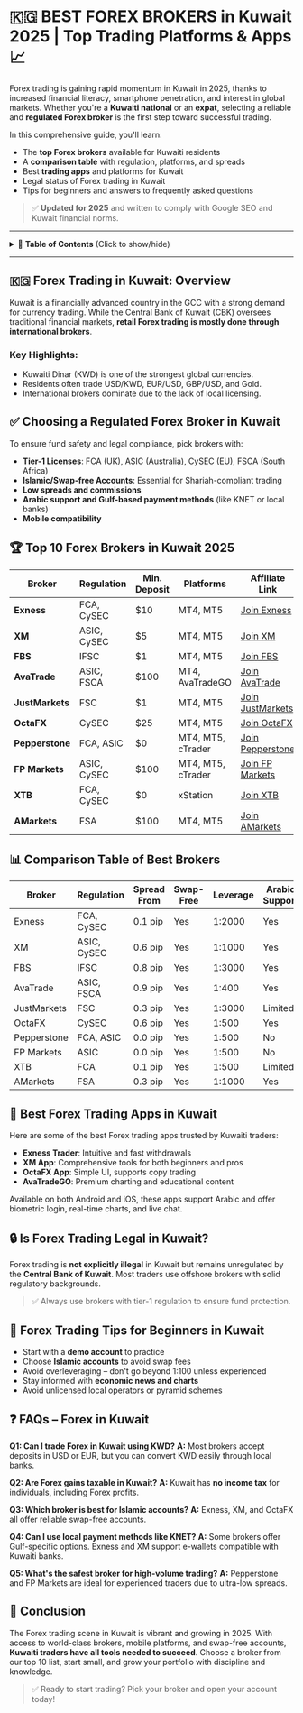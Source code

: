 # 🇰🇬 BEST FOREX BROKERS in Kuwait 2025 | Top Trading Platforms & Apps 📈

Forex trading is gaining rapid momentum in Kuwait in 2025, thanks to increased financial literacy, smartphone penetration, and interest in global markets. Whether you're a **Kuwaiti national** or an **expat**, selecting a reliable and **regulated Forex broker** is the first step toward successful trading.

In this comprehensive guide, you'll learn:

* The **top Forex brokers** available for Kuwaiti residents
* A **comparison table** with regulation, platforms, and spreads
* Best **trading apps** and platforms for Kuwait
* Legal status of Forex trading in Kuwait
* Tips for beginners and answers to frequently asked questions

> ✅ **Updated for 2025** and written to comply with Google SEO and Kuwait financial norms.

---

<details>
<summary>📁 <strong>Table of Contents</strong> (Click to show/hide)</summary>

* [🇰🇬 Forex Trading in Kuwait: Overview](#-forex-trading-in-kuwait-overview)
* [✅ Choosing a Regulated Forex Broker in Kuwait](#-choosing-a-regulated-forex-broker-in-kuwait)
* [🏆 Top 10 Forex Brokers in Kuwait 2025](#-top-10-forex-brokers-in-kuwait-2025)
* [📊 Comparison Table of Best Brokers](#-comparison-table-of-best-brokers)
* [📱 Best Forex Trading Apps in Kuwait](#-best-forex-trading-apps-in-kuwait)
* [🔒 Is Forex Trading Legal in Kuwait?](#-is-forex-trading-legal-in-kuwait)
* [🧠 Forex Trading Tips for Beginners in Kuwait](#-forex-trading-tips-for-beginners-in-kuwait)
* [❓ FAQs – Forex in Kuwait](#-faqs--forex-in-kuwait)
* [📌 Conclusion](#-conclusion)

</details>

---

## 🇰🇬 Forex Trading in Kuwait: Overview

Kuwait is a financially advanced country in the GCC with a strong demand for currency trading. While the Central Bank of Kuwait (CBK) oversees traditional financial markets, **retail Forex trading is mostly done through international brokers**.

### Key Highlights:

* Kuwaiti Dinar (KWD) is one of the strongest global currencies.
* Residents often trade USD/KWD, EUR/USD, GBP/USD, and Gold.
* International brokers dominate due to the lack of local licensing.

## ✅ Choosing a Regulated Forex Broker in Kuwait

To ensure fund safety and legal compliance, pick brokers with:

* **Tier-1 Licenses**: FCA (UK), ASIC (Australia), CySEC (EU), FSCA (South Africa)
* **Islamic/Swap-free Accounts**: Essential for Shariah-compliant trading
* **Low spreads and commissions**
* **Arabic support and Gulf-based payment methods** (like KNET or local banks)
* **Mobile compatibility**

## 🏆 Top 10 Forex Brokers in Kuwait 2025

| Broker          | Regulation  | Min. Deposit | Platforms         | Affiliate Link                                                                                              |
| --------------- | ----------- | ------------ | ----------------- | ----------------------------------------------------------------------------------------------------------- |
| **Exness**      | FCA, CySEC  | \$10         | MT4, MT5          | [Join Exness](https://one.exnesstrack.org/a/english23)                                                      |
| **XM**          | ASIC, CySEC | \$5          | MT4, MT5          | [Join XM](https://clicks.pipaffiliates.com/c?c=589901&l=en&p=0)                                             |
| **FBS**         | IFSC        | \$1          | MT4, MT5          | [Join FBS](https://fbs.partners?ibl=587836&ibp=21398815)                                                    |
| **AvaTrade**    | ASIC, FSCA  | \$100        | MT4, AvaTradeGO   | [Join AvaTrade](https://www.avatrade.com?versionId=10301&tag=194438)                                        |
| **JustMarkets** | FSC         | \$1          | MT4, MT5          | [Join JustMarkets](https://one.justmarkets.link/a/79iqw0j6nj)                                               |
| **OctaFX**      | CySEC       | \$25         | MT4, MT5          | [Join OctaFX](https://my.octafx.com/open-account/?refid=ib35647800)                                         |
| **Pepperstone** | FCA, ASIC   | \$0          | MT4, MT5, cTrader | [Join Pepperstone](https://trk.pepperstonepartners.com/aff_c?offer_id=367&aff_id=33954)                     |
| **FP Markets**  | ASIC, CySEC | \$100        | MT4, MT5, cTrader | [Join FP Markets](https://www.fpmarkets.com/?redir=stv&fpm-affiliate-utm-source=IB&fpm-affiliate-agt=56244) |
| **XTB**         | FCA, CySEC  | \$0          | xStation          | [Join XTB](https://link-pso.xtb.com/pso/zrUCY)                                                              |
| **AMarkets**    | FSA         | \$100        | MT4, MT5          | [Join AMarkets](https://amarketstrading.co/?g=WNRAN9)                                                       |

## 📊 Comparison Table of Best Brokers

| Broker      | Regulation  | Spread From | Swap-Free | Leverage | Arabic Support |
| ----------- | ----------- | ----------- | --------- | -------- | -------------- |
| Exness      | FCA, CySEC  | 0.1 pip     | Yes       | 1:2000   | Yes            |
| XM          | ASIC, CySEC | 0.6 pip     | Yes       | 1:1000   | Yes            |
| FBS         | IFSC        | 0.8 pip     | Yes       | 1:3000   | Yes            |
| AvaTrade    | ASIC, FSCA  | 0.9 pip     | Yes       | 1:400    | Yes            |
| JustMarkets | FSC         | 0.3 pip     | Yes       | 1:3000   | Limited        |
| OctaFX      | CySEC       | 0.6 pip     | Yes       | 1:500    | Yes            |
| Pepperstone | FCA, ASIC   | 0.0 pip     | Yes       | 1:500    | No             |
| FP Markets  | ASIC        | 0.0 pip     | Yes       | 1:500    | No             |
| XTB         | FCA         | 0.1 pip     | Yes       | 1:500    | Limited        |
| AMarkets    | FSA         | 0.3 pip     | Yes       | 1:1000   | Yes            |

## 📱 Best Forex Trading Apps in Kuwait

Here are some of the best Forex trading apps trusted by Kuwaiti traders:

* **Exness Trader**: Intuitive and fast withdrawals
* **XM App**: Comprehensive tools for both beginners and pros
* **OctaFX App**: Simple UI, supports copy trading
* **AvaTradeGO**: Premium charting and educational content

Available on both Android and iOS, these apps support Arabic and offer biometric login, real-time charts, and live chat.

## 🔒 Is Forex Trading Legal in Kuwait?

Forex trading is **not explicitly illegal** in Kuwait but remains unregulated by the **Central Bank of Kuwait**. Most traders use offshore brokers with solid regulatory backgrounds.

> ✅ Always use brokers with tier-1 regulation to ensure fund protection.

## 🧠 Forex Trading Tips for Beginners in Kuwait

* Start with a **demo account** to practice
* Choose **Islamic accounts** to avoid swap fees
* Avoid overleveraging – don't go beyond 1:100 unless experienced
* Stay informed with **economic news and charts**
* Avoid unlicensed local operators or pyramid schemes

## ❓ FAQs – Forex in Kuwait

**Q1: Can I trade Forex in Kuwait using KWD?**
**A:** Most brokers accept deposits in USD or EUR, but you can convert KWD easily through local banks.

**Q2: Are Forex gains taxable in Kuwait?**
**A:** Kuwait has **no income tax** for individuals, including Forex profits.

**Q3: Which broker is best for Islamic accounts?**
**A:** Exness, XM, and OctaFX all offer reliable swap-free accounts.

**Q4: Can I use local payment methods like KNET?**
**A:** Some brokers offer Gulf-specific options. Exness and XM support e-wallets compatible with Kuwaiti banks.

**Q5: What's the safest broker for high-volume trading?**
**A:** Pepperstone and FP Markets are ideal for experienced traders due to ultra-low spreads.

## 📌 Conclusion

The Forex trading scene in Kuwait is vibrant and growing in 2025. With access to world-class brokers, mobile platforms, and swap-free accounts, **Kuwaiti traders have all tools needed to succeed**. Choose a broker from our top 10 list, start small, and grow your portfolio with discipline and knowledge.

> ✅ Ready to start trading? Pick your broker and open your account today!
